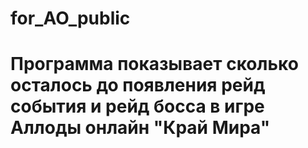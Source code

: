 # for_AO_public
# Программа показывает сколько осталось до появления рейд события и рейд босса в игре Аллоды онлайн "Край Мира"
